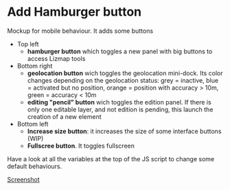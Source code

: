 Add Hamburger button
====================

Mockup for mobile behaviour. It adds some buttons

* Top left
    * **hamburger button** which toggles a new panel with big buttons to access Lizmap tools
* Bottom right
    * **geolocation button** wich toggles the geolocation mini-dock. Its color changes depending on the geolocation status: grey = inactive, blue = activated but no position, orange = position with accuracy > 10m, green = accuracy < 10m
    * **editing "pencil" button** wich toggles the edition panel. If there is only one editable layer, and not edition is pending, this launch the creation of a new element
* Bottom left
    * **Increase size button**: it increases the size of some interface buttons (WIP)
    * **Fullscree button**. It toggles fullscreen

Have a look at all the variables at the top of the JS script to change some default behaviours.

[Screenshot](add_hamburger_menu.png)

